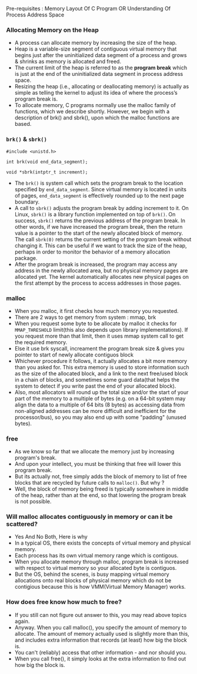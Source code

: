 Pre-requisites : Memory Layout Of C Program OR Understanding Of Process Address Space 

### Allocating Memory on the Heap

- A process can allocate memory by increasing the size of the heap.
- Heap is a variable-size segment of contiguous virtual memory that  begins just after the uninitialized data segment of a process and grows & shrinks as memory is allocated and freed. 
- The current limit of the heap is referred to as the **program break** which is just at the end of the uninitialized data segment in process address space.
- Resizing the heap (i.e., allocating or deallocating memory) is actually as simple as telling the kernel to adjust its idea of  where the process’s program break is.
- To allocate memory, C programs normally use the malloc family of functions, which we describe shortly. However, we begin with a description of brk() and sbrk(), upon which the malloc functions are based.

### `brk()` & `sbrk()`

```
#include <unistd.h>

int brk(void end_data_segment); 

void *sbrk(intptr_t increment); 
```

- The `brk()` is system call which sets the program break to the location specified by `end_data_segment`. Since virtual memory is located in units of pages, `end_data_segment` is effectively rounded up to the next page boundary.
- A call to `sbrk()` adjusts the program break by adding increment to it. On Linux, `sbrk()` is a library function implemented on top of `brk()`. On  success,  `sbrk()`  returns  the  previous address  of  the  program  break.  In  other  words, if we have increased the program break, then the return value is a pointer to the start of the newly allocated block of memory. The  call  `sbrk(0)` returns  the  current  setting  of  the  program  break  without changing it. This can be useful if we want to track the size of the heap, perhaps in order to monitor the behavior of a memory allocation package.
- After the program break is increased, the program may access any address in the newly allocated area, but no physical memory pages are allocated yet. The kernel automatically allocates new physical pages on the first attempt by the process to access addresses in those pages.

### malloc 

- When you malloc, it first checks how much memory you requested.
- There are 2 ways to get memory from system : mmap, brk
- When you request some byte to be allocate by malloc it checks for `MMAP_THRESHOLD` limit(this also depends upon library implementations). If you request more than that limit, then it uses mmap system call to get the required memory.
- Else it use brk syscall, increament the program break size & gives you pointer to start of newly allocate contiguos block
- Whichever procedure it follows, it actually allocates a bit more memory than you asked for. This extra memory is used to store information such as the size of the allocated block, and a link to the next free/used block in a chain of blocks, and sometimes some guard data(that helps the system to detect if you write past the end of your allocated block). 
- Also, most allocators will round up the total size and/or the start of your part of the memory to a multiple of bytes (e.g. on a 64-bit system may align the data to a multiple of 64 bits (8 bytes) as accessing data from non-aligned addresses can be more difficult and inefficient for the processor/bus), so you may also end up with some "padding" (unused bytes).

### free

- As we know so far that we allocate the memory just by increasing program's break.
- And upon your intellect, you must be thinking that free will lower this program break.
- But its actually not, free simply adds the block of memory to list of free blocks that are recycled by future calls to `malloc()`. But why ?
- Well, the block of memory being freed is typically somewhere in middle of the heap, rather than at the end, so that lowering the program break is not possible.

### Will malloc allocates contiguously in memory or can it be scattered?

- Yes And No Both, Here is why
- In a typical OS, there exists the concepts of virtual memory and physical memory.
- Each process has its own virtual memory range which is contigous.
- When you allocate memory through malloc, program break is increased with respect to virtual memory so your allocated byte is contiguos.
- But the OS, behind the scenes, is busy mapping virtual memory allocations onto real blocks of physical memory which do not be contigious because this is how VMM(Virtual Memory Manager) works.


### How does free know how much to free?

- If you still can not figure out answer to this, you may read above topics again.
- Anyway. When you call malloc(), you specify the amount of memory to allocate. The amount of memory actually used is slightly more than this, and includes extra information that records (at least) how big the block is. 
- You can't (reliably) access that other information - and nor should you.
- When you call free(), it simply looks at the extra information to find out how big the block is.
